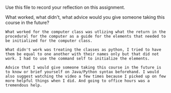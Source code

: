 Use this file to record your reflection on this assignment. 

What worked, what didn't, what advice would you give someone taking this course in the future?

    What worked for the computer class was utlizing what the return in the procedural for the computer as a guide for the elements that needed to be initialized for the computer class. 

    What didn't work was treating the classes as python, I tried to have them be equal to one another with their names only but that did not work. I had to use the command self to initialize the elements. 

    Advice that I would give someone taking this course in the future is to know or brief yourself on Java/Python syntax beforehand. I would also suggest watching the video a few times because I picked up on few more helpful things when I did. And going to office hours was a tremendous help.  